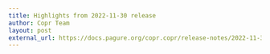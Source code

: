 ```yaml
---
title: Highlights from 2022-11-30 release
author: Copr Team
layout: post
external_url: https://docs.pagure.org/copr.copr/release-notes/2022-11-30.html
---
```

